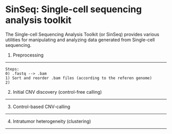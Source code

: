 SinSeq: Single-cell sequencing analysis toolkit
=======

The Single-cell Sequencing Analysis Toolkit (or SinSeq) provides various utilities for manipulating and analyzing data generated from Single-cell sequencing.


1. Preprocessing
-----------

````
Steps:
0) .fastq --> .bam
1) Sort and reorder .bam files (according to the referen genome)
2) 
````



2. Initial CNV discovery (control-free calling)
-----------



3. Control-based CNV-calling 
-----------




4. Intratumor heterogeneity (clustering)
-----------
